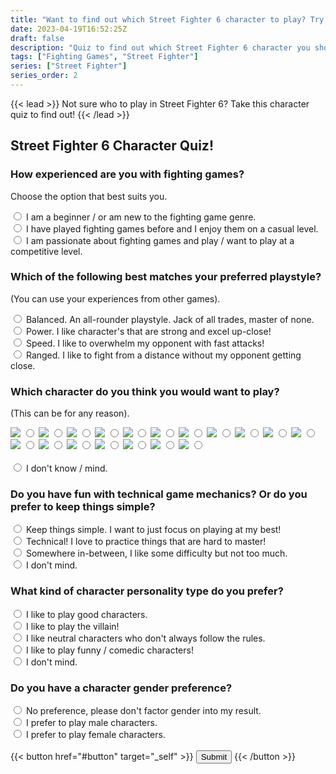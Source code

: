 ```yaml
---
title: "Want to find out which Street Fighter 6 character to play? Try this quiz!"
date: 2023-04-19T16:52:25Z
draft: false
description: "Quiz to find out which Street Fighter 6 character you should play."
tags: ["Fighting Games", "Street Fighter"]
series: ["Street Fighter"]
series_order: 2
---
```


{{< lead >}}
Not sure who to play in Street Fighter 6? Take this character quiz to find out!
{{< /lead >}}

## Street Fighter 6 Character Quiz!

<form>

### How experienced are you with fighting games?
Choose the option that best suits you.

  <label>
    <input type="radio" name="q1" value="1">
    I am a beginner / or am new to the fighting game genre.
  </label><br>
  <label>
    <input type="radio" name="q1" value="2">
    I have played fighting games before and I enjoy them on a casual level.
  </label><br>
  <label>
    <input type="radio" name="q1" value="3">
    I am passionate about fighting games and play / want to play at a competitive level.
  </label><br>

### Which of the following best matches your preferred playstyle?
(You can use your experiences from other games).

  <label>
    <input type="radio" name="q2" value="b">
    Balanced. An all-rounder playstyle. Jack of all trades, master of none.
  </label><br>
  <label>
    <input type="radio" name="q2" value="p">
    Power. I like character's that are strong and excel up-close!
  </label><br>
  <label>
    <input type="radio" name="q2" value="s">
    Speed. I like to overwhelm my opponent with fast attacks!
  </label><br>
  <label>
    <input type="radio" name="q2" value="r">
    Ranged. I like to fight from a distance without my opponent getting close.
  </label><br>

### Which character do you think you would want to play?
(This can be for any reason).

<div class="character__select__list">

  <label for="ryu">
  <img src="chara/ryu.png" class="chara">
  <input type="radio" id="ryu" name="q3" value="ry">
  </label>

  <label for="ken">
  <img src="chara/ken.png" class="chara">
  <input type="radio" id="ken" name="q3" value="ke">
  </label>

  <label for="chun">
  <img src="chara/chunli.png" class="chara">
  <input type="radio" id="chun" name="q3" value="ch">
  </label>

  <label for="juri">
  <img src="chara/juri.png" class="chara">
  <input type="radio" id="juri" name="q3" value="ju">
  </label>

  <label for="luke">
  <img src="chara/luke.png" class="chara">
  <input type="radio" id="luke" name="q3" value="lu">
  </label>

  <label for="jamie">
  <img src="chara/jamie.png" class="chara">
  <input type="radio" id="jamie" name="q3" value="ja">
  </label>

  <label for="kimberly">
  <img src="chara/kimberly.png" class="chara">
  <input type="radio" id="kimberly" name="q3" value="ki">
  </label>

  <label for="cammy">
  <img src="chara/cammy.png" class="chara">
  <input type="radio" id="cammy" name="q3" value="ca">
  </label>

  <label for="guile">
  <img src="chara/guile.png" class="chara">
  <input type="radio" id="guile" name="q3" value="gu">
  </label>

  <label for="blanka">
  <img src="chara/blanka.png" class="chara">
  <input type="radio" id="blanka" name="q3" value="bl">
  </label>

  <label for="manon">
  <img src="chara/manon.png" class="chara">
  <input type="radio" id="manon" name="q3" value="ma">
  </label>

  <label for="marisa">
  <img src="chara/marisa.png" class="chara">
  <input type="radio" id="marisa" name="q3" value="mr">
  </label>

  <label for="zangief">
  <img src="chara/zangief.png" class="chara">
  <input type="radio" id="zangief" name="q3" value="za">
  </label>

  <label for="dhalsim">
  <img src="chara/dhalsim.png" class="chara">
  <input type="radio" id="dhalsim" name="q3" value="da">
  </label>

  <label for="lily">
  <img src="chara/lily.png" class="chara">
  <input type="radio" id="lily" name="q3" value="li">
  </label>

  <label for="deejay">
  <img src="chara/deejay.png" class="chara">
  <input type="radio" id="deejay" name="q3" value="dj">
  </label>

  <label for="ehonda">
  <img src="chara/ehonda.png" class="chara">
  <input type="radio" id="ehonda" name="q3" value="eh">
  </label>

  <label for="jp">
  <img src="chara/jp.png" class="chara">
  <input type="radio" id="jp" name="q3" value="jp">
  </label>

</div>

<br>
<input type="radio" id="00" name="q3" value="00">
I don't know / mind.

### Do you have fun with technical game mechanics? Or do you prefer to keep things simple?

  <label>
    <input type="radio" name="q4" value="s">
    Keep things simple. I want to just focus on playing at my best!
  </label></br>
  <label>
    <input type="radio" name="q4" value="t">
    Technical! I love to practice things that are hard to master!
  </label></br>
  <label>
    <input type="radio" name="q4" value="m">
    Somewhere in-between, I like some difficulty but not too much.
  </label></br>
  <label>
    <input type="radio" name="q4" value="0">
    I don't mind.
  </label></br>
  

### What kind of character personality type do you prefer?

  <label>
    <input type="radio" name="q5" value="h">
    I like to play good characters.
  </label></br>
  <label>
    <input type="radio" name="q5" value="v">
    I like to play the villain!
  </label></br>
  <label>
    <input type="radio" name="q5" value="n">
    I like neutral characters who don't always follow the rules.
  </label></br>
  <label>
    <input type="radio" name="q5" value="c">
    I like to play funny / comedic characters!
  </label></br>
  <label>
    <input type="radio" name="q5" value="0">
    I don't mind.
  </label></br>
    
### Do you have a character gender preference?

  <label>
    <input type="radio" name="q6" value="n">
    No preference, please don't factor gender into my result.
  </label><br>
  <label>
    <input type="radio" name="q6" value="m">
    I prefer to play male characters.
  </label><br>
  <label>
    <input type="radio" name="q6" value="f">
    I prefer to play female characters.
  </label><br>

<br>
{{< button href="#button" target="_self" >}}
  <button type="submit">Submit</button>
{{< /button >}}

</form>

<script src="script.js"></script>